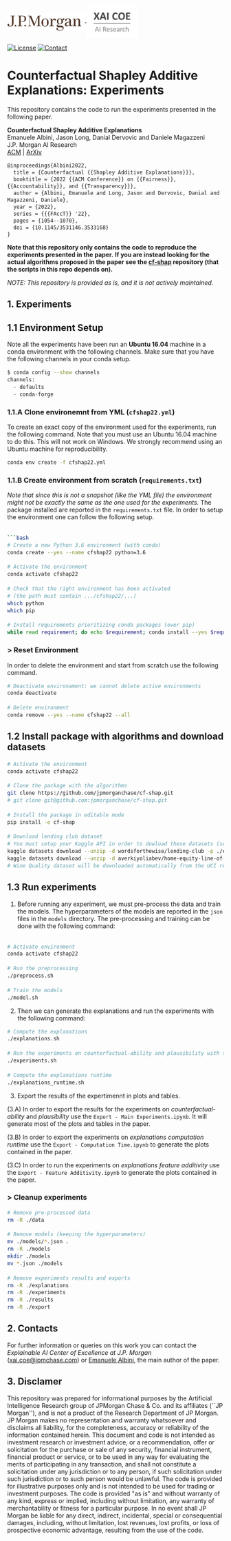 <a href="https://www.jpmorgan.com/technology/artificial-intelligence">
<img align="middle" src="./assets/jpmorgan-logo.svg" alt="JPMorgan Logo" height="40">
<img align="middle" src="./assets/xai_coe-logo.png" alt="Explainale AI Center of Excellence Logo" height="75">
</a>

[![License](https://img.shields.io/github/license/jpmorganchase/cf-shap-facct22)](https://github.com/jpmorganchase/cf-shap-facct22/blob/master/LICENSE)
[![Contact](https://img.shields.io/badge/contact-Emanuele_Albini-lightgrey)](https://www.emanuelealbini.com)


# Counterfactual Shapley Additive Explanations: Experiments

This repository contains the code to run the experiments presented in the following paper.

**Counterfactual Shapley Additive Explanations**  
Emanuele Albini, Jason Long, Danial Dervovic and Daniele Magazzeni  
J.P. Morgan AI Research  
[ACM](https://dl.acm.org/doi/abs/10.1145/3531146.3533168) | [ArXiv](https://arxiv.org/abs/2110.14270)

```
@inproceedings{Albini2022,
  title = {Counterfactual {{Shapley Additive Explanations}}},
  booktitle = {2022 {{ACM Conference}} on {{Fairness}}, {{Accountability}}, and {{Transparency}}},
  author = {Albini, Emanuele and Long, Jason and Dervovic, Danial and Magazzeni, Daniele},
  year = {2022},
  series = {{{FAccT}} '22},
  pages = {1054--1070},
  doi = {10.1145/3531146.3533168}
}
```

**Note that this repository only contains the code to reproduce the experiments presented in the paper.**
**If you are instead looking for the actual algorithms proposed in the paper see the [cf-shap](https://www.github.com/jpmorganchase/cf-shap) repository (that the scripts in this repo depends on).**

_NOTE: This repository is provided as is, and it is not actively maintained._

## 1. Experiments

## 1.1 Environment Setup

Note all the experiments have been run an **Ubuntu 16.04** machine in a conda environment with the following channels. 
Make sure that you have the following channels in your conda setup.

```bash
$ conda config --show channels
channels:
  - defaults
  - conda-forge
```

### 1.1.A Clone environemnt from YML (`cfshap22.yml`)
To create an exact copy of the environment used for the experiments, run the following command. Note that you must use an Ubuntu 16.04 machine to do this. This will not work on Windows. We strongly recommend using an Ubuntu machine for reproducibility.

```bash
conda env create -f cfshap22.yml
```

### 1.1.B Create environment from scratch (`requirements.txt`)
_Note that since this is not a snapshot (like the YML file) the environment might not be exactly the same as the one used for the experiments._
The package installed are reported in the `requirements.txt` file.  In order to setup the environment one can follow the following setup.

```bash

```bash
# Create a new Python 3.6 environment (with conda)
conda create --yes --name cfshap22 python=3.6

# Activate the environment
conda activate cfshap22

# Check that the right environment has been activated
# (the path must contain .../cfshap22/...)
which python
which pip

# Install requirements prioritizing conda packages (over pip)
while read requirement; do echo $requirement; conda install --yes $requirement || pip install $requirement; done < requirements.txt 
```
### > Reset Environment

In order to delete the environment and start from scratch use the following command.
```bash
# Deactivate environament: we cannot delete active environments
conda deactivate

# Delete environment
conda remove --yes --name cfshap22 --all
```

## 1.2 Install package with algorithms and download datasets

```bash
# Activate the environment
conda activate cfshap22

# Clone the package with the algorithms
git clone https://github.com/jpmorganchase/cf-shap.git
# git clone git@github.com:jpmorganchase/cf-shap.git

# Install the package in editable mode
pip install -e cf-shap

# Download lending club dataset
# You must setup your Kaggle API in order to dowload these datasets (see Kaggle website at https://www.kaggle.com/docs/api)
kaggle datasets download --unzip -d wordsforthewise/lending-club -p ./emutils/data/lendingclub
kaggle datasets download --unzip -d averkiyoliabev/home-equity-line-of-creditheloc -p ./emutils/data/heloc
# Wine Quality dataset will be downloaded automatically from the UCI repository upon execution of the experiments

```

## 1.3 Run experiments

1. Before running any experiment, we must pre-process the data and train the models. The hyperparameters of the models are reported in the `json` files in the `models` directory. The pre-processing and training can be done with the following command:
```bash

# Activate environment
conda activate cfshap22

# Run the preprocessing
./preprocess.sh

# Train the models
./model.sh
```

2. Then we can generate the explanations and run the experiments with the following command:
```bash
# Compute the explanations
./explanations.sh

# Run the experiments on counterfactual-ability and plausibility with the induced counterfactuals
./experiments.sh

# Compute the explanations runtime
./explanations_runtime.sh
```

3. Export the results of the expertimennt in plots and tables.

(3.A) In order to export the results for the experiments on _counterfactual-ability_ and _plausibility_ use the `Export - Main Experiments.ipynb`. It will generate most of the plots and tables in the paper.

(3.B) In order to export the experiments on _explanations computation runtime_ use the `Export - Computation Time.ipynb` to generate the plots contained in the paper.

(3.C) In order to run the experiments on _explanations feature additivity_ use the `Export - Feature Additivity.ipynb` to generate the plots contained in the paper.


### > Cleanup experiments

```bash
# Remove pre-processed data
rm -R ./data

# Remove models (keeping the hyperparameters)
mv ./models/*.json .
rm -R ./models
mkdir ./models
mv *.json ./models

# Remove experiments results and exports
rm -R ./explanations
rm -R ./experiments
rm -R ./results
rm -R ./export
```

## 2. Contacts

For further information or queries on this work you can contact the _Explainable AI Center of Excellence at J.P. Morgan_ ([xai.coe@jpmchase.com](mailto:xai.coe@jpmchase.com)) or [Emanuele Albini](https://www.emanuelealbini.com), the main author of the paper.

## 3. Disclamer

This repository was prepared for informational purposes by the Artificial Intelligence Research group of JPMorgan Chase & Co. and its affiliates (``JP Morgan''), and is not a product of the Research Department of JP Morgan. JP Morgan makes no representation and warranty whatsoever and disclaims all liability, for the completeness, accuracy or reliability of the information contained herein. This document and code is not intended as investment research or investment advice, or a recommendation,
offer or solicitation for the purchase or sale of any security, financial instrument, financial product or service, or to be used in any way for evaluating the merits of participating in any transaction, and shall not constitute a solicitation under any jurisdiction or to any person, if such solicitation under such jurisdiction or to such person would be unlawful.
The code is provided for illustrative purposes only and is not intended to be used for trading or investment purposes. The code is provided "as is" and without warranty of any kind, express or implied, including without limitation, any warranty of merchantability or fitness for a particular purpose. In no event shall JP Morgan be liable for any direct, indirect, incidental, special or consequential damages, including, without limitation, lost revenues, lost profits, or loss of prospective economic advantage, resulting from the use of the code.